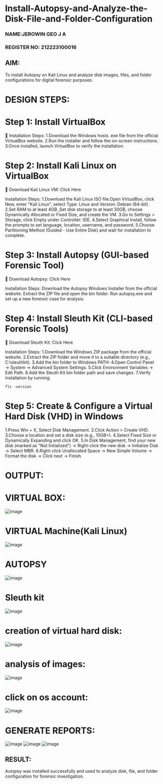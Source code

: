 
# Install-Autopsy-and-Analyze-the-Disk-File-and-Folder-Configuration

### NAME:JEROWIN GEO J A 
### REGISTER NO: 212223100016

## AIM:
To install Autopsy on Kali Linux and analyze disk images, files, and folder configurations for digital forensic purposes.


# DESIGN STEPS:
# Step 1: Install VirtualBox
🔗
Installation Steps:
1.Download the Windows hosts .exe file from the official VirtualBox website.
2.Run the installer and follow the on-screen instructions.
3.Once installed, launch VirtualBox to verify the installation.

# Step 2: Install Kali Linux on VirtualBox
🔗 Download Kali Linux VM: Click Here

Installation Steps:
1.Download the Kali Linux ISO file.Open VirtualBox, click New, enter "Kali Linux", select Type: Linux and Version: Debian (64-bit).
2.Set RAM to at least 4GB ,Set disk storage to at least 30GB, choose Dynamically Allocated or Fixed Size, and create the VM.
3.Go to Settings > Storage, click Empty under Controller: IDE.
4.Select Graphical Install, follow the prompts to set language, location, username, and password.
5.Choose Partitioning Method (Guided - Use Entire Disk) and wait for installation to complete.

# Step 3: Install Autopsy (GUI-based Forensic Tool)
🔗 Download Autopsy: Click Here

Installation Steps:
Download the Autopsy Windows Installer from the official website.
Extract the ZIP file and open the bin folder.
Run autopsy.exe and set up a new forensic case for analysis.

# Step 4: Install Sleuth Kit (CLI-based Forensic Tools)
🔗 Download Sleuth Kit: Click Here

Installation Steps:
1.Download the Windows ZIP package from the official website.
2.Extract the ZIP folder and move it to a suitable directory (e.g., C:\sleuthkit).
3.Add the bin folder to Windows PATH:
4.Open Control Panel → System → Advanced System Settings.
5.Click Environment Variables → Edit Path.
6.Add the Sleuth Kit bin folder path and save changes.
7.Verify installation by running:
```
fls -version
```
# Step 5: Create & Configure a Virtual Hard Disk (VHD) in Windows
1.Press Win + X, Select Disk Management.
2.Click Action > Create VHD.
3.Choose a location and set a disk size (e.g., 10GB+).
4.Select Fixed Size or Dynamically Expanding and click OK.
5.In Disk Management, find your new disk (marked as "Not Initialized") -> Right-click the new disk → Initialize Disk → Select MBR.
6.Right-click Unallocated Space → New Simple Volume → Format the disk -> Click next → Finish.

# OUTPUT:
# VIRTUAL BOX:
![image](https://github.com/user-attachments/assets/4b3df5c5-a43f-4e09-8d65-cd5515eaef79)

# VIRTUAL Machine(Kali Linux)
![image](https://github.com/user-attachments/assets/a3a398fa-205c-4904-9b61-49a7840fcf7b)

# AUTOPSY
![image](https://github.com/user-attachments/assets/3035d437-c444-4858-b28c-1279f3e598c8)

# Sleuth kit
![image](https://github.com/user-attachments/assets/72d0dc59-a398-4f64-acff-b533e9e36c25)

# creation of virtual hard disk:
![image](https://github.com/user-attachments/assets/da2d1208-66e3-4806-abe1-54d82b396da2)



# analysis of images:
![image](https://github.com/user-attachments/assets/aa3f5fdd-5bfa-4820-8f38-e44ad8cffedc)

# click on os account:
![image](https://github.com/user-attachments/assets/e6190e38-1216-4d25-b028-3cf78a97b393)

# GENERATE REPORTS:
![image](https://github.com/user-attachments/assets/da330137-aff5-4562-8506-b20cf7ca4ae0)
![image](https://github.com/user-attachments/assets/3d8c7959-6575-4750-bdb9-247bb6d8caf2)
![image](https://github.com/user-attachments/assets/f0c3b447-a6fa-4e1e-a33e-ddfaadeabe56)






## RESULT:
Autopsy was installed successfully and used to analyze disk, file, and folder configuration for forensic investigation.
